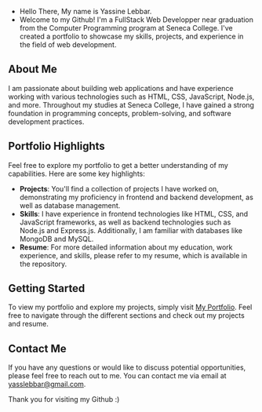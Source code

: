 - Hello There, My name is Yassine Lebbar.
- Welcome to my Github! I'm a FullStack Web Developper near graduation from the Computer Programming program at Seneca College. I've created a portfolio to showcase my skills, projects, and experience in the field of web development.

## About Me

I am passionate about building web applications and have experience working with various technologies such as HTML, CSS, JavaScript, Node.js, and more. Throughout my studies at Seneca College, I have gained a strong foundation in programming concepts, problem-solving, and software development practices.

## Portfolio Highlights

Feel free to explore my portfolio to get a better understanding of my capabilities. Here are some key highlights:

- **Projects**: You'll find a collection of projects I have worked on, demonstrating my proficiency in frontend and backend development, as well as database management.
- **Skills**: I have experience in frontend technologies like HTML, CSS, and JavaScript frameworks, as well as backend technologies such as Node.js and Express.js. Additionally, I am familiar with databases like MongoDB and MySQL.
- **Resume**: For more detailed information about my education, work experience, and skills, please refer to my resume, which is available in the repository.

## Getting Started

To view my portfolio and explore my projects, simply visit [My Portfolio](https://myportfolio-nine.vercel.app). Feel free to navigate through the different sections and check out my projects and resume.

## Contact Me

If you have any questions or would like to discuss potential opportunities, please feel free to reach out to me. You can contact me via email at yasslebbar@gmail.com.

Thank you for visiting my Github :)

<!---
yass2400012/yass2400012 is a ✨ special ✨ repository because its `README.md` (this file) appears on your GitHub profile.
You can click the Preview link to take a look at your changes.
--->
